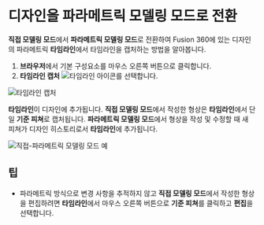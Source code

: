 디자인을 파라메트릭 모델링 모드로 전환
=====================

**직접 모델링 모드**에서 **파라메트릭 모델링 모드**로 전환하여 Fusion 360에 있는 디자인의 파라메트릭 **타임라인**에서 타임라인을 캡처하는 방법을 알아봅니다.

1.  **브라우저**에서 기본 구성요소를 마우스 오른쪽 버튼으로 클릭합니다.
2.  **타임라인 캡처** ![타임라인 아이콘](https://help.autodesk.com/cloudhelp/KOR/Fusion-Assemble/images/icon/asm/capture-design-history.png)를 선택합니다.

![타임라인 캡처](https://help.autodesk.com/cloudhelp/KOR/Fusion-Assemble/images/menu/capture-design-history.png)

**타임라인**이 디자인에 추가됩니다. **직접 모델링 모드**에서 작성한 형상은 **타임라인**에서 단일 **기준 피쳐**로 캡처됩니다. **파라메트릭 모델링 모드**에서 형상을 작성 및 수정할 때 새 피쳐가 디자인 히스토리로서 **타임라인**에 추가됩니다.

![직접-파라메트릭 모델링 모드 예](https://help.autodesk.com/cloudhelp/KOR/Fusion-Assemble/images/example/dm-to-pm-mode.png)

팁
-

*   파라메트릭 방식으로 변경 사항을 추적하지 않고 **직접 모델링 모드**에서 작성한 형상을 편집하려면 **타임라인**에서 마우스 오른쪽 버튼으로 **기준 피쳐**를 클릭하고 **편집**을 선택합니다.